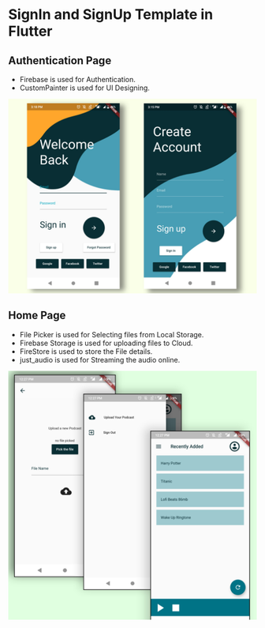 # SignIn and SignUp Template in Flutter

## Authentication Page
- Firebase is used for Authentication.
- CustomPainter is used for UI Designing.

![Authentication](READMEstuff/Authentication.jpg)
<br>

## Home Page
- File Picker is used for Selecting files from Local Storage.
- Firebase Storage is used for uploading files to Cloud.
- FireStore is used to store the File details.
- just_audio is used for Streaming the audio online.

![Home](READMEstuff/Home.jpg)